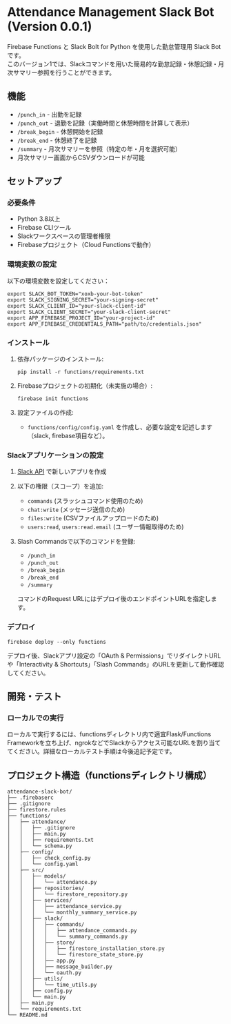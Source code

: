 # Attendance Management Slack Bot (Version 0.0.1)

Firebase Functions と Slack Bolt for Python を使用した勤怠管理用 Slack Botです。  
このバージョン1では、Slackコマンドを用いた簡易的な勤怠記録・休憩記録・月次サマリー参照を行うことができます。

## 機能

- `/punch_in` - 出勤を記録
- `/punch_out` - 退勤を記録（実働時間と休憩時間を計算して表示）
- `/break_begin` - 休憩開始を記録
- `/break_end` - 休憩終了を記録
- `/summary` - 月次サマリーを参照（特定の年・月を選択可能）
- 月次サマリー画面からCSVダウンロードが可能

## セットアップ

### 必要条件

- Python 3.8以上
- Firebase CLIツール
- Slackワークスペースの管理者権限
- Firebaseプロジェクト（Cloud Functionsで動作）

### 環境変数の設定

以下の環境変数を設定してください：

```
export SLACK_BOT_TOKEN="xoxb-your-bot-token"
export SLACK_SIGNING_SECRET="your-signing-secret"
export SLACK_CLIENT_ID="your-slack-client-id"
export SLACK_CLIENT_SECRET="your-slack-client-secret"
export APP_FIREBASE_PROJECT_ID="your-project-id"
export APP_FIREBASE_CREDENTIALS_PATH="path/to/credentials.json"
```

### インストール

1. 依存パッケージのインストール:
    ```
    pip install -r functions/requirements.txt
    ```

2. Firebaseプロジェクトの初期化（未実施の場合）:
    ```
    firebase init functions
    ```

3. 設定ファイルの作成:
    - `functions/config/config.yaml` を作成し、必要な設定を記述します（slack, firebase項目など）。

### Slackアプリケーションの設定

1. [Slack API](https://api.slack.com/apps) で新しいアプリを作成
2. 以下の権限（スコープ）を追加:
   - `commands` (スラッシュコマンド使用のため)
   - `chat:write` (メッセージ送信のため)
   - `files:write` (CSVファイルアップロードのため)
   - `users:read`, `users:read.email` (ユーザー情報取得のため)
3. Slash Commandsで以下のコマンドを登録:
   - `/punch_in`
   - `/punch_out`
   - `/break_begin`
   - `/break_end`
   - `/summary`
   
   コマンドのRequest URLにはデプロイ後のエンドポイントURLを指定します。

### デプロイ

```
firebase deploy --only functions
```

デプロイ後、Slackアプリ設定の「OAuth & Permissions」でリダイレクトURLや「Interactivity & Shortcuts」「Slash Commands」のURLを更新して動作確認してください。

## 開発・テスト

### ローカルでの実行

ローカルで実行するには、functionsディレクトリ内で適宜Flask/Functions Frameworkを立ち上げ、ngrokなどでSlackからアクセス可能なURLを割り当ててください。詳細なローカルテスト手順は今後追記予定です。

## プロジェクト構造（functionsディレクトリ構成）

```
attendance-slack-bot/
├── .firebaserc
├── .gitignore
├── firestore.rules
├── functions/
│   ├── attendance/
│   │   ├── .gitignore
│   │   ├── main.py
│   │   ├── requirements.txt
│   │   └── schema.py
│   ├── config/
│   │   ├── check_config.py
│   │   └── config.yaml
│   ├── src/
│   │   ├── models/
│   │   │   └── attendance.py
│   │   ├── repositories/
│   │   │   └── firestore_repository.py
│   │   ├── services/
│   │   │   ├── attendance_service.py
│   │   │   └── monthly_summary_service.py
│   │   ├── slack/
│   │   │   ├── commands/
│   │   │   │   ├── attendance_commands.py
│   │   │   │   └── summary_commands.py
│   │   │   ├── store/
│   │   │   │   ├── firestore_installation_store.py
│   │   │   │   └── firestore_state_store.py
│   │   │   ├── app.py
│   │   │   ├── message_builder.py
│   │   │   └── oauth.py
│   │   ├── utils/
│   │   │   └── time_utils.py
│   │   ├── config.py
│   │   └── main.py
│   ├── main.py
│   └── requirements.txt
└── README.md
```